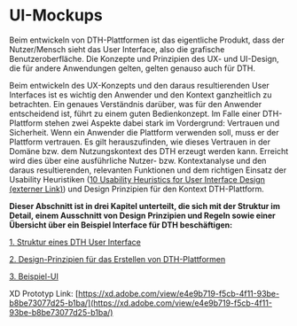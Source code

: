 
# UI-Mockups

Beim entwickeln von DTH-Plattformen ist das eigentliche Produkt, dass der Nutzer/Mensch sieht das User Interface, also die grafische Benutzeroberfläche. Die Konzepte und Prinzipien des UX- und UI-Design, die für andere Anwendungen gelten, gelten genauso auch für DTH.

Beim entwickeln des UX-Konzepts und den daraus resultierenden User Interfaces ist es wichtig den Anwender und den Kontext ganzheitlich zu betrachten. Ein genaues Verständnis darüber, was für den Anwender entscheidend ist, führt zu einem guten Bedienkonzept. Im Falle einer DTH-Plattform stehen zwei Aspekte dabei stark im Vordergrund: Vertrauen und Sicherheit. Wenn ein Anwender die Plattform verwenden soll, muss er der Plattform vertrauen. Es gilt herauszufinden, wie dieses Vertrauen in der Domäne bzw. dem Nutzungskontext des DTH erzeugt werden kann. Erreicht wird dies über eine ausführliche Nutzer- bzw. Kontextanalyse und den daraus resultierenden, relevanten Funktionen und dem richtigen Einsatz der Usability Heuristiken ([10 Usability Heuristics for User Interface Design (externer Link)](https://www.nngroup.com/articles/ten-usability-heuristics/)) und Design Prinzipien für den Kontext DTH-Plattform.

  

**Dieser Abschnitt ist in drei Kapitel unterteilt, die sich mit der Struktur im Detail, einem Ausschnitt von Design Prinzipien und Regeln sowie einer Übersicht über ein Beispiel Interface für DTH beschäftigen:**

[1. Struktur eines DTH User Interface](1.%20Struktur%20eines%20DTH%20User%20Interface)

[2. Design-Prinzipien für das Erstellen von DTH-Plattformen](2.%20Design-Prinzipien%20f%C3%BCr%20das%20Erstellen%20von%20DTH-Plattformen)

[3. Beispiel-UI](3.%20Beispiel-UI)
 

XD Prototyp Link:  [https://xd.adobe.com/view/e4e9b719-f5cb-4f11-93be-b8be73077d25-b1ba/](https://xd.adobe.com/view/e4e9b719-f5cb-4f11-93be-b8be73077d25-b1ba/)